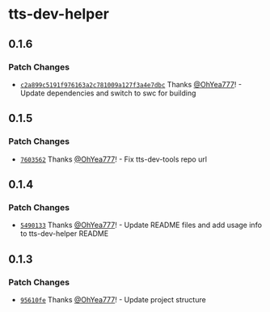 # tts-dev-helper

## 0.1.6

### Patch Changes

- [`c2a899c5191f976163a2c781009a127f3a4e7dbc`](https://github.com/tts-tools/tts-tools/commit/c2a899c5191f976163a2c781009a127f3a4e7dbc) Thanks [@OhYea777](https://github.com/OhYea777)! - Update dependencies and switch to swc for building

## 0.1.5

### Patch Changes

- [`7603562`](https://github.com/tts-tools/tts-tools/commit/76035623e9ca7c90452c3b3e89f604b65e6d8145) Thanks [@OhYea777](https://github.com/OhYea777)! - Fix tts-dev-tools repo url

## 0.1.4

### Patch Changes

- [`5490133`](https://github.com/tts-tools/tts-tools/commit/54901331a83da24d27f53c23f8899f0366bd8523) Thanks [@OhYea777](https://github.com/OhYea777)! - Update README files and add usage info to tts-dev-helper README

## 0.1.3

### Patch Changes

- [`95610fe`](https://github.com/tts-tools/tts-tools/commit/95610fe95c473030196d1d216cc3d5915664baa0) Thanks [@OhYea777](https://github.com/OhYea777)! - Update project structure
